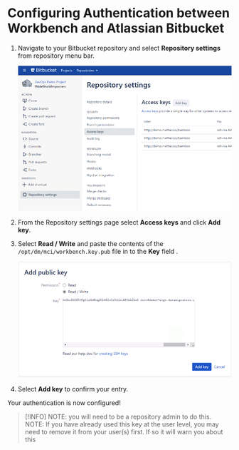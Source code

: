 # Configuring Authentication between Workbench and Atlassian Bitbucket

1.  Navigate to your Bitbucket repository and select **Repository settings** from repository menu bar.
    
    ![](./attachments/image-20200924-142716.png)
    
2.  From the Repository settings page select **Access keys** and click **Add key**.
    
3.  Select **Read / Write** and paste the contents of the `/opt/dm/mci/workbench.key.pub` file in to the **Key** field .
    
    ![](./attachments/image-20200924-144125.png)
    
4.  Select **Add key** to confirm your entry.
    

Your authentication is now configured!

> [!INFO]
> NOTE: you will need to be a repository admin to do this.  
> NOTE: If you have already used this key at the user level, you may need to remove it from your user(s) first. If so it will warn you about this